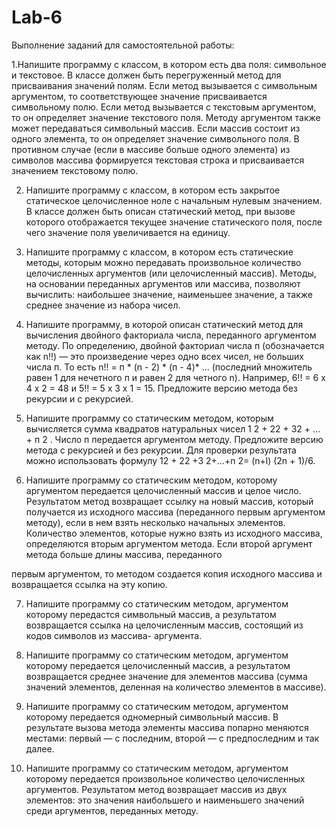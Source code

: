 # Lab-6
Выполнение заданий для самостоятельной работы:

1.Напишите программу с классом, в котором есть два поля: символьное и текстовое. В классе должен быть перегруженный метод для присваивания значений полям. Если метод вызывается с символьным аргументом, то соответствующее значение присваивается символьному полю. Если метод вызывается с текстовым аргументом, то он определяет значение текстового поля. Методу аргументом также может передаваться символьный массив. Если массив состоит из одного элемента, то он определяет значение символьного поля. В противном случае (если в массиве больше одного элемента) из символов массива формируется текстовая строка и присваивается значением текстовому полю.

2. Напишите программу с классом, в котором есть закрытое статическое целочисленное ноле с начальным нулевым значением. В классе должен быть описан статический метод, при вызове которого отображается текущее значение статического поля, после чего значение поля увеличивается на единицу.

3. Напишите программу с классом, в котором есть статические методы, которым можно передавать произвольное количество целочисленных аргументов (или целочисленный массив). Методы, на основании переданных аргументов или массива, позволяют вычислить: наибольшее значение, наименьшее значение, а также среднее значение из набора чисел.

4. Напишите программу, в которой описан статический метод для вычисления двойного факториала числа, переданного аргументом методу. По определению, двойной факториал числа п (обозначается как n!!) — это произведение через одно всех чисел, не больших числа п. То есть n!! = п * (n - 2) * (п - 4)* ... (последний множитель равен 1 для нечетного п и равен 2 для четного n). Например, 6!! = 6 х 4 х 2 = 48 и 5!! = 5 х 3 х 1 = 15. Предложите версию метода без рекурсии и с рекурсией.

5. Напишите программу со статическим методом, которым вычисляется сумма квадратов натуральных чисел 1 2 + 22 + 32 + ... + п 2 . Число п передается аргументом методу. Предложите версию метода с рекурсией и без рекурсии. Для проверки результата можно использовать формулу 12 + 22 +3 2+…+n 2= (n+l) (2n + 1)/6.

6. Напишите программу со статическим методом, которому аргументом передается целочисленный массив и целое число. Результатом метод возвращает ссылку на новый массив, который получается из исходного массива (переданного первым аргументом методу), если в нем взять несколько начальных элементов. Количество элементов, которые нужно взять из исходного массива, определяются вторым аргументом метода. Если второй аргумент метода больше длины массива, переданного

первым аргументом, то методом создается копия исходного массива и возвращается ссылка на эту копию.

7. Напишите программу со статическим методом, аргументом которому передастся символьный массив, а результатом возвращается ссылка на целочисленным массив, состоящий из кодов символов из массива- аргумента.

8. Напишите программу со статическим методом, аргументом которому передается целочисленный массив, а результатом возвращается среднее значение для элементов массива (сумма значений элементов, деленная на количество элементов в массиве).

9. Напишите программу со статическим методом, аргументом которому передается одномерный символьный массив. В результате вызова метода элементы массива попарно меняются местами: первый — с последним, второй — с предпоследним и так далее.

10. Напишите программу со статическим методом, аргументом которому передается произвольное количество целочисленных аргументов. Результатом метод возвращает массив из двух элементов: это значения наибольшего и наименьшего значений среди аргументов, переданных методу.
